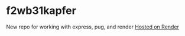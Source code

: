 # f2wb31kapfer
New repo for working with express, pug, and render
[Hosted on Render](https://f2wb31kapfer.onrender.com)